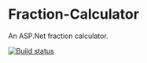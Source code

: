 # Fraction-Calculator
An ASP.Net fraction calculator.

[![Build status](https://ci.appveyor.com/api/projects/status/90efsa5u1fpniqnb?svg=true)](https://ci.appveyor.com/project/bman46/fraction-calculator)
